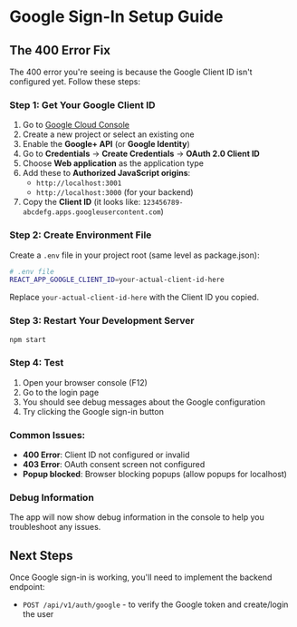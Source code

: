 # Google Sign-In Setup Guide

## The 400 Error Fix

The 400 error you're seeing is because the Google Client ID isn't configured yet. Follow these steps:

### Step 1: Get Your Google Client ID

1. Go to [Google Cloud Console](https://console.developers.google.com/)
2. Create a new project or select an existing one
3. Enable the **Google+ API** (or **Google Identity**)
4. Go to **Credentials** → **Create Credentials** → **OAuth 2.0 Client ID**
5. Choose **Web application** as the application type
6. Add these to **Authorized JavaScript origins**:
   - `http://localhost:3001`
   - `http://localhost:3000` (for your backend)
7. Copy the **Client ID** (it looks like: `123456789-abcdefg.apps.googleusercontent.com`)

### Step 2: Create Environment File

Create a `.env` file in your project root (same level as package.json):

```bash
# .env file
REACT_APP_GOOGLE_CLIENT_ID=your-actual-client-id-here
```

Replace `your-actual-client-id-here` with the Client ID you copied.

### Step 3: Restart Your Development Server

```bash
npm start
```

### Step 4: Test

1. Open your browser console (F12)
2. Go to the login page
3. You should see debug messages about the Google configuration
4. Try clicking the Google sign-in button

### Common Issues:

- **400 Error**: Client ID not configured or invalid
- **403 Error**: OAuth consent screen not configured
- **Popup blocked**: Browser blocking popups (allow popups for localhost)

### Debug Information

The app will now show debug information in the console to help you troubleshoot any issues.

## Next Steps

Once Google sign-in is working, you'll need to implement the backend endpoint:
- `POST /api/v1/auth/google` - to verify the Google token and create/login the user
